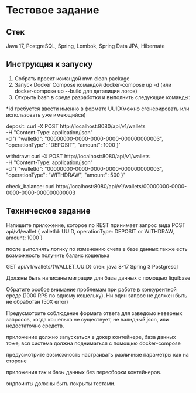 # Тестовое задание

## Стек
Java 17, PostgreSQL, Spring, Lombok, Spring Data JPA, Hibernate

## Инструкция к запуску
1. Собрать проект командой mvn clean package
2. Запуск  Docker Compose командой docker-compose up -d  (или docker-compose up --build для деталиции логов)
3. Открыть bash в среде разработки и выполнить следующие команды: 

*id требуется ввести именно в формате UUID(можно сгенерировать или использовать уже имеющийся)

deposit:
 curl -X POST http://localhost:8080/api/v1/wallets \
  -H "Content-Type: application/json" \
  -d '{
    "walletId": "00000000-0000-0000-0000-000000000003",
    "operationType": "DEPOSIT",
    "amount": 1000
  }'

withdraw:
curl -X POST http://localhost:8080/api/v1/wallets \
  -H "Content-Type: application/json" \
  -d '{
    "walletId": "00000000-0000-0000-0000-000000000003",
    "operationType": "WITHDRAW",
    "amount": 500
  }'

check_balance:
curl http://localhost:8080/api/v1/wallets/00000000-0000-0000-0000-000000000003 

## Техническое задание

Напишите приложение, которое по REST принимает запрос вида
POST api/v1/wallet
{
valletId: UUID,
operationType: DEPOSIT or WITHDRAW,
amount: 1000
}

после выполнять логику по изменению счета в базе данных
также есть возможность получить баланс кошелька

GET api/v1/wallets/{WALLET_UUID}
стек:
java 8-17
Spring 3
Postgresql

Должны быть написаны миграции для базы данных с помощью liquibase

Обратите особое внимание проблемам при работе в конкурентной среде (1000 RPS по
одному кошельку). Ни один запрос не должен быть не обработан (50Х error)

Предусмотрите соблюдение формата ответа для заведомо неверных запросов, когда
кошелька не существует, не валидный json, или недостаточно средств.

приложение должно запускаться в докер контейнере, база данных тоже, вся система
должна подниматься с помощью docker-compose

предусмотрите возможность настраивать различные параметры как на стороне

приложения так и базы данных без пересборки контейнеров.

эндпоинты должны быть покрыты тестами.
